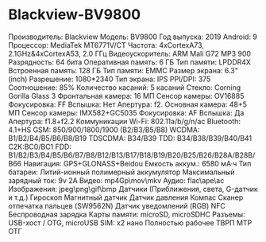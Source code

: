 # Blackview-BV9800
Производитель: Blackview
Модель: BV9800
Год выпуска: 2019
Android: 9
Процессор: MediaTek MT6771V/CT
Частота: 4xCortexA73, 2.1GHz&4xCortexA53, 2.0 ГГц
Видеоускоритель: ARM Mali G72 MP3 900
Разрядность: 64 бита
Оперативная память: 6 ГБ
Тип памяти: LPDDR4X
Встроенная память: 128 ГБ
Тип памяти: EMMC
Размер экрана: 6.3" (inch)
Разрешение: 1080*2340
Тип экрана: IPS
PPI/DPI: 375
Соотношение: 85%
Количество касаний: 5 касаний
Стекло: Corning Gorilla Glass 3
Фронтальная камера: 16 МП
Сенсор камеры: OV16885
Фокусировка: FF
Вспышка: Нет
Апертура: f2.
Основная камера: 48+5 МП
Сенсор камеры: IMX582+GC5035
Фокусировка: AF
Вспышка: Да
Апертура: f1.8+f2.2
Коммуникации
Wi-Fi: 802.11a/b/g/n/ac
Bluetooth: 4.1+HS
GSM: 850/900/1800/1900 (B2/B3/B5/B8)
WCDMA: B1/B2/B4/B5/B6/B8/B19
TDSCDMA: B34/B39
TDD: B34/B38/B39/B40/B41 C2K:BC0/BC1
FDD: B1/B2/B3/B4/B5/B6/B7/B8/B12/B13/B17/B18/B19/B20/B25/B26/B28A/B28B/B66
Навигация: GPS+GLONASS+Beidou
Емкость аккум.: 6580 мА·ч
Тип батареи: Литий-ионный полимерный аккумулятор
Максимальный зарядный ток: 9v 2A
Видео: mp4Gp\mov\mkv
Аудио: flac\ape\ac
Изображения: jpeg\png\gif\bmp
Датчики (Приближения, света, G-датчик и т.д.)
Гироскоп
Магнитный датчик
Датчик давления
Компас
Сканер отпечатка пальцев (SW9562N)
Датчик уведомлений (RGB)
NFC
Беспроводная зарядка
Карты памяти: microSD, microSDHC
Разъемы: USB-хост / OTG, microUSB
SIM: х2 нано
Полностью рабочее ТВРП МТР ОТГ

